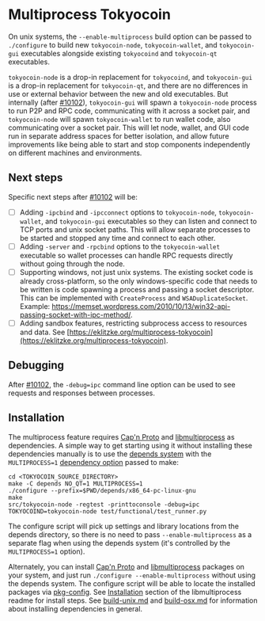 # Multiprocess Tokyocoin

On unix systems, the `--enable-multiprocess` build option can be passed to `./configure` to build new `tokyocoin-node`, `tokyocoin-wallet`, and `tokyocoin-gui` executables alongside existing `tokyocoind` and `tokyocoin-qt` executables.

`tokyocoin-node` is a drop-in replacement for `tokyocoind`, and `tokyocoin-gui` is a drop-in replacement for `tokyocoin-qt`, and there are no differences in use or external behavior between the new and old executables. But internally (after [#10102](https://github.com/tokyocoin/tokyocoin/pull/10102)), `tokyocoin-gui` will spawn a `tokyocoin-node` process to run P2P and RPC code, communicating with it across a socket pair, and `tokyocoin-node` will spawn `tokyocoin-wallet` to run wallet code, also communicating over a socket pair. This will let node, wallet, and GUI code run in separate address spaces for better isolation, and allow future improvements like being able to start and stop components independently on different machines and environments.

## Next steps

Specific next steps after [#10102](https://github.com/tokyocoin/tokyocoin/pull/10102) will be:

- [ ] Adding `-ipcbind` and `-ipcconnect` options to `tokyocoin-node`, `tokyocoin-wallet`, and `tokyocoin-gui` executables so they can listen and connect to TCP ports and unix socket paths. This will allow separate processes to be started and stopped any time and connect to each other.
- [ ] Adding `-server` and `-rpcbind` options to the `tokyocoin-wallet` executable so wallet processes can handle RPC requests directly without going through the node.
- [ ] Supporting windows, not just unix systems. The existing socket code is already cross-platform, so the only windows-specific code that needs to be written is code spawning a process and passing a socket descriptor. This can be implemented with `CreateProcess` and `WSADuplicateSocket`. Example: https://memset.wordpress.com/2010/10/13/win32-api-passing-socket-with-ipc-method/.
- [ ] Adding sandbox features, restricting subprocess access to resources and data. See [https://eklitzke.org/multiprocess-tokyocoin](https://eklitzke.org/multiprocess-tokyocoin).

## Debugging

After [#10102](https://github.com/tokyocoin/tokyocoin/pull/10102), the `-debug=ipc` command line option can be used to see requests and responses between processes.

## Installation

The multiprocess feature requires [Cap'n Proto](https://capnproto.org/) and [libmultiprocess](https://github.com/chaincodelabs/libmultiprocess) as dependencies. A simple way to get starting using it without installing these dependencies manually is to use the [depends system](../depends) with the `MULTIPROCESS=1` [dependency option](../depends#dependency-options) passed to make:

```
cd <TOKYOCOIN_SOURCE_DIRECTORY>
make -C depends NO_QT=1 MULTIPROCESS=1
./configure --prefix=$PWD/depends/x86_64-pc-linux-gnu
make
src/tokyocoin-node -regtest -printtoconsole -debug=ipc
TOKYOCOIND=tokyocoin-node test/functional/test_runner.py
```

The configure script will pick up settings and library locations from the depends directory, so there is no need to pass `--enable-multiprocess` as a separate flag when using the depends system (it's controlled by the `MULTIPROCESS=1` option).

Alternately, you can install [Cap'n Proto](https://capnproto.org/) and [libmultiprocess](https://github.com/chaincodelabs/libmultiprocess) packages on your system, and just run `./configure --enable-multiprocess` without using the depends system. The configure script will be able to locate the installed packages via [pkg-config](https://www.freedesktop.org/wiki/Software/pkg-config/). See [Installation](https://github.com/chaincodelabs/libmultiprocess#installation) section of the libmultiprocess readme for install steps. See [build-unix.md](build-unix.md) and [build-osx.md](build-osx.md) for information about installing dependencies in general.
